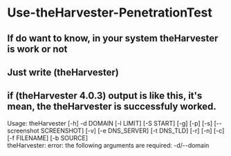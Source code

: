 # Use-theHarvester-PenetrationTest

## If do want to know, in your system theHarvester is work or not
## Just write (theHarvester)
## if (theHarvester 4.0.3) output is like this, it's mean, the theHarvester is successfuly worked.

Usage: theHarvester [-h] -d DOMAIN [-l LIMIT] [-S START] [-g] [-p] 
                    [-s] [--screenshot SCREENSHOT] [-v] [-e DNS_SERVER]
                    [-t DNS_TLD] [-r] [-n] [-c] [-f FILENAME] [-b SOURCE]                 
theHarvester: error: the following arguments are required: -d/--domain                    
